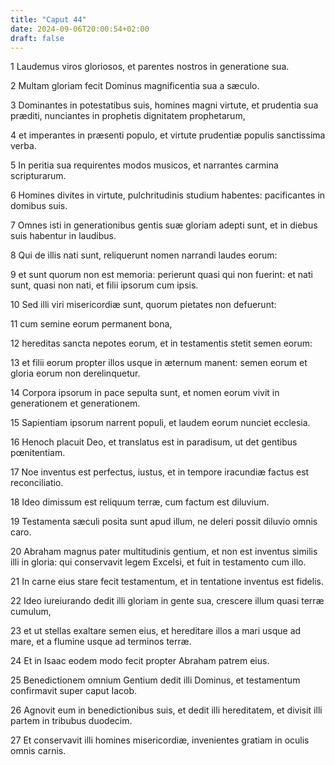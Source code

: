 ```yaml
---
title: "Caput 44"
date: 2024-09-06T20:00:54+02:00
draft: false
---
```



1 Laudemus viros gloriosos, et parentes nostros in generatione sua.

2 Multam gloriam fecit Dominus magnificentia sua a sæculo.

3 Dominantes in potestatibus suis, homines magni virtute, et prudentia sua præditi, nunciantes in prophetis dignitatem prophetarum,

4 et imperantes in præsenti populo, et virtute prudentiæ populis sanctissima verba.

5 In peritia sua requirentes modos musicos, et narrantes carmina scripturarum.

6 Homines divites in virtute, pulchritudinis studium habentes: pacificantes in domibus suis.

7 Omnes isti in generationibus gentis suæ gloriam adepti sunt, et in diebus suis habentur in laudibus.

8 Qui de illis nati sunt, reliquerunt nomen narrandi laudes eorum:

9 et sunt quorum non est memoria: perierunt quasi qui non fuerint: et nati sunt, quasi non nati, et filii ipsorum cum ipsis.

10 Sed illi viri misericordiæ sunt, quorum pietates non defuerunt:

11 cum semine eorum permanent bona,

12 hereditas sancta nepotes eorum, et in testamentis stetit semen eorum:

13 et filii eorum propter illos usque in æternum manent: semen eorum et gloria eorum non derelinquetur.

14 Corpora ipsorum in pace sepulta sunt, et nomen eorum vivit in generationem et generationem.

15 Sapientiam ipsorum narrent populi, et laudem eorum nunciet ecclesia.

16 Henoch placuit Deo, et translatus est in paradisum, ut det gentibus pœnitentiam.

17 Noe inventus est perfectus, iustus, et in tempore iracundiæ factus est reconciliatio.

18 Ideo dimissum est reliquum terræ, cum factum est diluvium.

19 Testamenta sæculi posita sunt apud illum, ne deleri possit diluvio omnis caro.

20 Abraham magnus pater multitudinis gentium, et non est inventus similis illi in gloria: qui conservavit legem Excelsi, et fuit in testamento cum illo.

21 In carne eius stare fecit testamentum, et in tentatione inventus est fidelis.

22 Ideo iureiurando dedit illi gloriam in gente sua, crescere illum quasi terræ cumulum,

23 et ut stellas exaltare semen eius, et hereditare illos a mari usque ad mare, et a flumine usque ad terminos terræ.

24 Et in Isaac eodem modo fecit propter Abraham patrem eius.

25 Benedictionem omnium Gentium dedit illi Dominus, et testamentum confirmavit super caput Iacob.

26 Agnovit eum in benedictionibus suis, et dedit illi hereditatem, et divisit illi partem in tribubus duodecim.

27 Et conservavit illi homines misericordiæ, invenientes gratiam in oculis omnis carnis.

